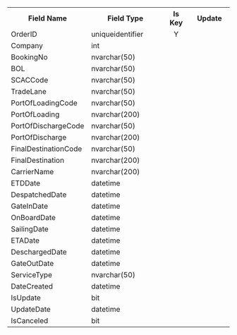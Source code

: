 <table>
  <tr>
    <th text-align="center" width="150px">Field Name</th>
    <th text-align="center" width="300">Field Type</th>
    <th text-align="center" width="100">Is Key</th>
    <th text-align="center" width="150">Update</th>
  </tr>  
  <tr>
    <td align="left">OrderID</td>
    <td align="left">uniqueidentifier</td>
    <td align="center">Y</td>
    <td align="center"></td>
  </tr>
  <tr>
    <td text-align="left">Company</td>
    <td text-align="left">int</td>
    <td text-align="center"></td>
    <td text-align="center"></td>
  </tr>
  <tr>
    <td text-align="left">BookingNo</td>
    <td text-align="left">nvarchar(50)</td>
    <td text-align="center"></td>
    <td text-align="center"></td>
  </tr>
  <tr>
    <td text-align="left">BOL</td>
    <td text-align="left">nvarchar(50)</td>
    <td text-align="center"></td>
    <td text-align="center"></td>
  </tr>
  <tr>
    <td text-align="left">SCACCode</td>
    <td text-align="left">nvarchar(50)</td>
    <td text-align="center"></td>
    <td text-align="center"></td>
  </tr>
  <tr>
    <td text-align="left">TradeLane</td>
    <td text-align="left">nvarchar(50)</td>
    <td text-align="center"></td>
    <td text-align="center"></td>
  </tr>
  <tr>
    <td text-align="left">PortOfLoadingCode</td>
    <td text-align="left">nvarchar(50)</td>
    <td text-align="center"></td>
    <td text-align="center"></td>
  </tr>
  <tr>
    <td text-align="left">PortOfLoading</td>
    <td text-align="left">nvarchar(200)</td>
    <td text-align="center"></td>
    <td text-align="center"></td>
  </tr>
  <tr>
    <td text-align="left">PortOfDischargeCode</td>
    <td text-align="left">nvarchar(50)</td>
    <td text-align="center"></td>
    <td text-align="center"></td>
  </tr>
  <tr>
    <td text-align="left">PortOfDischarge</td>
    <td text-align="left">nvarchar(200)</td>
    <td text-align="center"></td>
    <td text-align="center"></td>
  </tr>  
  <tr>
    <td text-align="left">FinalDestinationCode</td>
    <td text-align="left">nvarchar(50)</td>
    <td text-align="center"></td>
    <td text-align="center"></td>
  </tr>
  <tr>
    <td text-align="left">FinalDestination</td>
    <td text-align="left">nvarchar(200)</td>
    <td text-align="center"></td>
    <td text-align="center"></td>
  </tr>
  <tr>
    <td text-align="left">CarrierName</td>
    <td text-align="left">nvarchar(200)</td>
    <td text-align="center"></td>
    <td text-align="center"></td>
  </tr>
  <tr>
    <td text-align="left">ETDDate</td>
    <td text-align="left">datetime</td>
    <td text-align="center"></td>
    <td text-align="center"></td>
  </tr>
  <tr>
    <td text-align="left">DespatchedDate</td>
    <td text-align="left">datetime</td>
    <td text-align="center"></td>
    <td text-align="center"></td>
  </tr>
  <tr>
    <td text-align="left">GateInDate</td>
    <td text-align="left">datetime</td>
    <td text-align="center"></td>
    <td text-align="center"></td>
  </tr>
  <tr>
    <td text-align="left">OnBoardDate</td>
    <td text-align="left">datetime</td>
    <td text-align="center"></td>
    <td text-align="center"></td>
  </tr>
  <tr>
    <td text-align="left">SailingDate</td>
    <td text-align="left">datetime</td>
    <td text-align="center"></td>
    <td text-align="center"></td>
  </tr>
  <tr>
    <td text-align="left">ETADate</td>
    <td text-align="left">datetime</td>
    <td text-align="center"></td>
    <td text-align="center"></td>
  </tr>
  <tr>
    <td text-align="left">DeschargedDate</td>
    <td text-align="left">datetime</td>
    <td text-align="center"></td>
    <td text-align="center"></td>
  </tr>
  <tr>
    <td text-align="left">GateOutDate</td>
    <td text-align="left">datetime</td>
    <td text-align="center"></td>
    <td text-align="center"></td>
  </tr>
  <tr>
    <td text-align="left">ServiceType</td>
    <td text-align="left">nvarchar(50)</td>
    <td text-align="center"></td>
    <td text-align="center"></td>
  </tr>
  <tr>
    <td text-align="left">DateCreated</td>
    <td text-align="left">datetime</td>
    <td text-align="center"></td>
    <td text-align="center"></td>
  </tr>
  <tr>
    <td text-align="left">IsUpdate</td>
    <td text-align="left">bit</td>
    <td text-align="center"></td>
    <td text-align="center"></td>
  </tr>
  <tr>
    <td text-align="left">UpdateDate</td>
    <td text-align="left">datetime</td>
    <td text-align="center"></td>
    <td text-align="center"></td>
  </tr>
  <tr>
    <td text-align="left">IsCanceled</td>
    <td text-align="left">bit</td>
    <td text-align="center"></td>
    <td text-align="center"></td>
  </tr>
</tbale>
